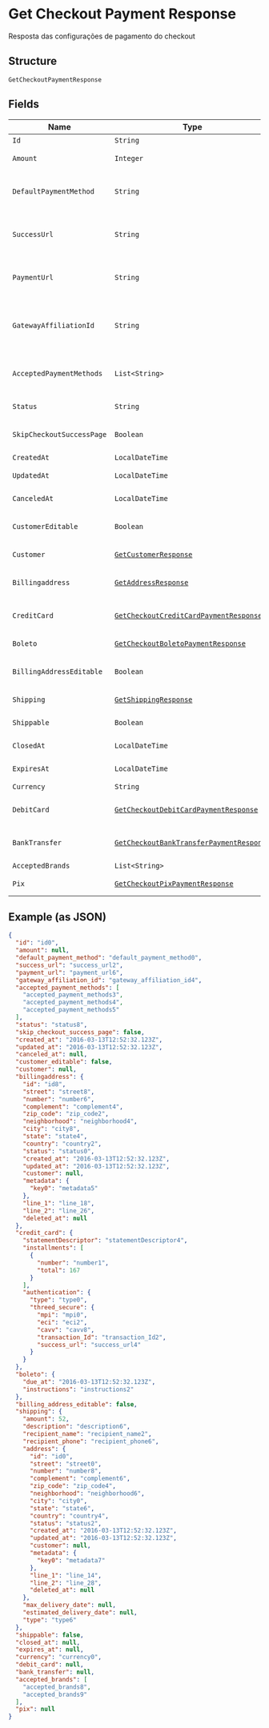 
# Get Checkout Payment Response

Resposta das configurações de pagamento do checkout

## Structure

`GetCheckoutPaymentResponse`

## Fields

| Name | Type | Tags | Description | Getter | Setter |
|  --- | --- | --- | --- | --- | --- |
| `Id` | `String` | Required | - | String getId() | setId(String id) |
| `Amount` | `Integer` | Optional | Valor em centavos | Integer getAmount() | setAmount(Integer amount) |
| `DefaultPaymentMethod` | `String` | Required | Meio de pagamento padrão no checkout | String getDefaultPaymentMethod() | setDefaultPaymentMethod(String defaultPaymentMethod) |
| `SuccessUrl` | `String` | Required | Url de redirecionamento de sucesso após o checkou | String getSuccessUrl() | setSuccessUrl(String successUrl) |
| `PaymentUrl` | `String` | Required | Url para pagamento usando o checkout | String getPaymentUrl() | setPaymentUrl(String paymentUrl) |
| `GatewayAffiliationId` | `String` | Required | Código da afiliação onde o pagamento será processado no gateway | String getGatewayAffiliationId() | setGatewayAffiliationId(String gatewayAffiliationId) |
| `AcceptedPaymentMethods` | `List<String>` | Required | Meios de pagamento aceitos no checkout | List<String> getAcceptedPaymentMethods() | setAcceptedPaymentMethods(List<String> acceptedPaymentMethods) |
| `Status` | `String` | Required | Status do checkout | String getStatus() | setStatus(String status) |
| `SkipCheckoutSuccessPage` | `Boolean` | Required | Pular tela de sucesso pós-pagamento? | Boolean getSkipCheckoutSuccessPage() | setSkipCheckoutSuccessPage(Boolean skipCheckoutSuccessPage) |
| `CreatedAt` | `LocalDateTime` | Required | Data de criação | LocalDateTime getCreatedAt() | setCreatedAt(LocalDateTime createdAt) |
| `UpdatedAt` | `LocalDateTime` | Required | Data de atualização | LocalDateTime getUpdatedAt() | setUpdatedAt(LocalDateTime updatedAt) |
| `CanceledAt` | `LocalDateTime` | Optional | Data de cancelamento | LocalDateTime getCanceledAt() | setCanceledAt(LocalDateTime canceledAt) |
| `CustomerEditable` | `Boolean` | Required | Torna o objeto customer editável | Boolean getCustomerEditable() | setCustomerEditable(Boolean customerEditable) |
| `Customer` | [`GetCustomerResponse`](../../doc/models/get-customer-response.md) | Optional | Dados do comprador | GetCustomerResponse getCustomer() | setCustomer(GetCustomerResponse customer) |
| `Billingaddress` | [`GetAddressResponse`](../../doc/models/get-address-response.md) | Required | Dados do endereço de cobrança | GetAddressResponse getBillingaddress() | setBillingaddress(GetAddressResponse billingaddress) |
| `CreditCard` | [`GetCheckoutCreditCardPaymentResponse`](../../doc/models/get-checkout-credit-card-payment-response.md) | Required | Configurações de cartão de crédito | GetCheckoutCreditCardPaymentResponse getCreditCard() | setCreditCard(GetCheckoutCreditCardPaymentResponse creditCard) |
| `Boleto` | [`GetCheckoutBoletoPaymentResponse`](../../doc/models/get-checkout-boleto-payment-response.md) | Required | Configurações de boleto | GetCheckoutBoletoPaymentResponse getBoleto() | setBoleto(GetCheckoutBoletoPaymentResponse boleto) |
| `BillingAddressEditable` | `Boolean` | Required | Indica se o billing address poderá ser editado | Boolean getBillingAddressEditable() | setBillingAddressEditable(Boolean billingAddressEditable) |
| `Shipping` | [`GetShippingResponse`](../../doc/models/get-shipping-response.md) | Required | Configurações  de entrega | GetShippingResponse getShipping() | setShipping(GetShippingResponse shipping) |
| `Shippable` | `Boolean` | Required | Indica se possui entrega | Boolean getShippable() | setShippable(Boolean shippable) |
| `ClosedAt` | `LocalDateTime` | Optional | Data de fechamento | LocalDateTime getClosedAt() | setClosedAt(LocalDateTime closedAt) |
| `ExpiresAt` | `LocalDateTime` | Optional | Data de expiração | LocalDateTime getExpiresAt() | setExpiresAt(LocalDateTime expiresAt) |
| `Currency` | `String` | Required | Moeda | String getCurrency() | setCurrency(String currency) |
| `DebitCard` | [`GetCheckoutDebitCardPaymentResponse`](../../doc/models/get-checkout-debit-card-payment-response.md) | Optional | Configurações de cartão de débito | GetCheckoutDebitCardPaymentResponse getDebitCard() | setDebitCard(GetCheckoutDebitCardPaymentResponse debitCard) |
| `BankTransfer` | [`GetCheckoutBankTransferPaymentResponse`](../../doc/models/get-checkout-bank-transfer-payment-response.md) | Optional | Bank transfer payment response | GetCheckoutBankTransferPaymentResponse getBankTransfer() | setBankTransfer(GetCheckoutBankTransferPaymentResponse bankTransfer) |
| `AcceptedBrands` | `List<String>` | Required | Accepted Brands | List<String> getAcceptedBrands() | setAcceptedBrands(List<String> acceptedBrands) |
| `Pix` | [`GetCheckoutPixPaymentResponse`](../../doc/models/get-checkout-pix-payment-response.md) | Optional | Pix payment response | GetCheckoutPixPaymentResponse getPix() | setPix(GetCheckoutPixPaymentResponse pix) |

## Example (as JSON)

```json
{
  "id": "id0",
  "amount": null,
  "default_payment_method": "default_payment_method0",
  "success_url": "success_url2",
  "payment_url": "payment_url6",
  "gateway_affiliation_id": "gateway_affiliation_id4",
  "accepted_payment_methods": [
    "accepted_payment_methods3",
    "accepted_payment_methods4",
    "accepted_payment_methods5"
  ],
  "status": "status8",
  "skip_checkout_success_page": false,
  "created_at": "2016-03-13T12:52:32.123Z",
  "updated_at": "2016-03-13T12:52:32.123Z",
  "canceled_at": null,
  "customer_editable": false,
  "customer": null,
  "billingaddress": {
    "id": "id8",
    "street": "street8",
    "number": "number6",
    "complement": "complement4",
    "zip_code": "zip_code2",
    "neighborhood": "neighborhood4",
    "city": "city8",
    "state": "state4",
    "country": "country2",
    "status": "status0",
    "created_at": "2016-03-13T12:52:32.123Z",
    "updated_at": "2016-03-13T12:52:32.123Z",
    "customer": null,
    "metadata": {
      "key0": "metadata5"
    },
    "line_1": "line_18",
    "line_2": "line_26",
    "deleted_at": null
  },
  "credit_card": {
    "statementDescriptor": "statementDescriptor4",
    "installments": [
      {
        "number": "number1",
        "total": 167
      }
    ],
    "authentication": {
      "type": "type0",
      "threed_secure": {
        "mpi": "mpi0",
        "eci": "eci2",
        "cavv": "cavv8",
        "transaction_Id": "transaction_Id2",
        "success_url": "success_url4"
      }
    }
  },
  "boleto": {
    "due_at": "2016-03-13T12:52:32.123Z",
    "instructions": "instructions2"
  },
  "billing_address_editable": false,
  "shipping": {
    "amount": 52,
    "description": "description6",
    "recipient_name": "recipient_name2",
    "recipient_phone": "recipient_phone6",
    "address": {
      "id": "id0",
      "street": "street0",
      "number": "number8",
      "complement": "complement6",
      "zip_code": "zip_code4",
      "neighborhood": "neighborhood6",
      "city": "city0",
      "state": "state6",
      "country": "country4",
      "status": "status2",
      "created_at": "2016-03-13T12:52:32.123Z",
      "updated_at": "2016-03-13T12:52:32.123Z",
      "customer": null,
      "metadata": {
        "key0": "metadata7"
      },
      "line_1": "line_14",
      "line_2": "line_28",
      "deleted_at": null
    },
    "max_delivery_date": null,
    "estimated_delivery_date": null,
    "type": "type6"
  },
  "shippable": false,
  "closed_at": null,
  "expires_at": null,
  "currency": "currency0",
  "debit_card": null,
  "bank_transfer": null,
  "accepted_brands": [
    "accepted_brands8",
    "accepted_brands9"
  ],
  "pix": null
}
```

